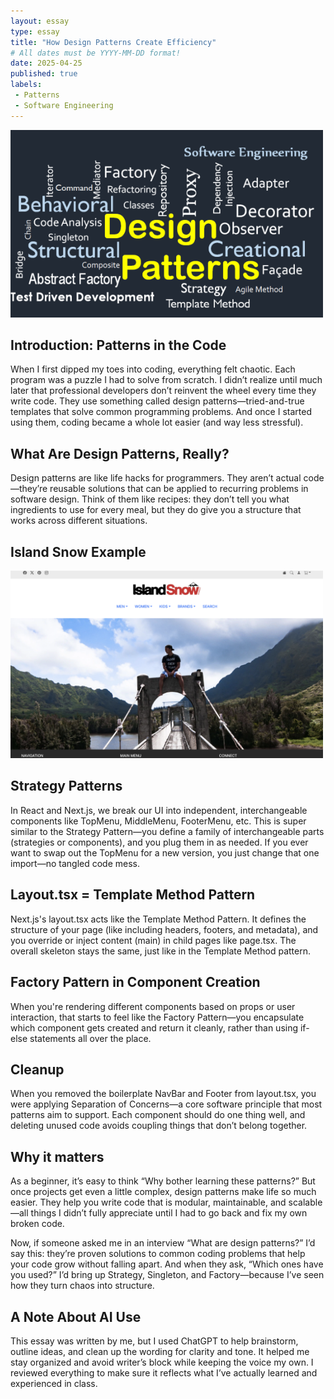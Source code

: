 ```yaml
---
layout: essay
type: essay
title: "How Design Patterns Create Efficiency"
# All dates must be YYYY-MM-DD format!
date: 2025-04-25
published: true
labels:
 - Patterns
 - Software Engineering
---
```


<div class="d-flex justify-content-center">
    <img class="img-fluid" src="../img/1_iGnDP3sJBudLXohCNuhXlA.png" style="width: 500px; height: 300px; object-fit: cover;"> 
</div>

## Introduction: Patterns in the Code
When I first dipped my toes into coding, everything felt chaotic. Each program was a puzzle I had to solve from scratch. I didn’t realize until much later that professional developers don’t reinvent the wheel every time they write code. They use something called design patterns—tried-and-true templates that solve common programming problems. And once I started using them, coding became a whole lot easier (and way less stressful).

## What Are Design Patterns, Really?
Design patterns are like life hacks for programmers. They aren’t actual code—they’re reusable solutions that can be applied to recurring problems in software design. Think of them like recipes: they don’t tell you what ingredients to use for every meal, but they do give you a structure that works across different situations.

## Island Snow Example
<div class="d-flex justify-content-center">
    <img class="img-fluid" src="../img/Island Snow.png" style="width: 500px; height: 300px; object-fit: cover;"> 
</div>

## Strategy Patterns
In React and Next.js, we break our UI into independent, interchangeable components like TopMenu, MiddleMenu, FooterMenu, etc. This is super similar to the Strategy Pattern—you define a family of interchangeable parts (strategies or components), and you plug them in as needed. If you ever want to swap out the TopMenu for a new version, you just change that one import—no tangled code mess.

## Layout.tsx = Template Method Pattern
Next.js's layout.tsx acts like the Template Method Pattern. It defines the structure of your page (like including headers, footers, and metadata), and you override or inject content (main) in child pages like page.tsx. The overall skeleton stays the same, just like in the Template Method pattern.

## Factory Pattern in Component Creation
When you're rendering different components based on props or user interaction, that starts to feel like the Factory Pattern—you encapsulate which component gets created and return it cleanly, rather than using if-else statements all over the place.

## Cleanup
When you removed the boilerplate NavBar and Footer from layout.tsx, you were applying Separation of Concerns—a core software principle that most patterns aim to support. Each component should do one thing well, and deleting unused code avoids coupling things that don’t belong together.

## Why it matters
As a beginner, it’s easy to think “Why bother learning these patterns?” But once projects get even a little complex, design patterns make life so much easier. They help you write code that is modular, maintainable, and scalable—all things I didn’t fully appreciate until I had to go back and fix my own broken code.

Now, if someone asked me in an interview “What are design patterns?” I’d say this: they’re proven solutions to common coding problems that help your code grow without falling apart. And when they ask, “Which ones have you used?” I’d bring up Strategy, Singleton, and Factory—because I’ve seen how they turn chaos into structure.

## A Note About AI Use
This essay was written by me, but I used ChatGPT to help brainstorm, outline ideas, and clean up the wording for clarity and tone. It helped me stay organized and avoid writer’s block while keeping the voice my own. I reviewed everything to make sure it reflects what I’ve actually learned and experienced in class.
  


